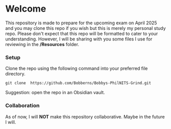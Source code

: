 # Welcome

This repository is made to prepare for the upcoming exam on April 2025 and you may clone this repo if you wish but this is merely my personal study repo. Please don't expect that this repo will be formatted to cater to your understanding. However, I will be sharing with you some files I use for reviewing in the **/Resources** folder.

### Setup
Clone the repo using the following command into your preferred file directory.
```
git clone  https://github.com/Bobberns/Bobbys-PhilNITS-Grind.git
```
Suggestion: open the repo in an Obsidian vault.

### Collaboration
As of now, I will **NOT** make this repository collaborative. Maybe in the future I will.
